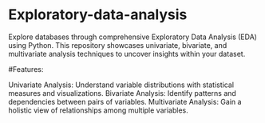 # Exploratory-data-analysis
Explore databases through comprehensive Exploratory Data Analysis (EDA) using Python. This repository showcases univariate, bivariate, and multivariate analysis techniques to uncover insights within your dataset.

#Features:

Univariate Analysis: Understand variable distributions with statistical measures and visualizations.
Bivariate Analysis: Identify patterns and dependencies between pairs of variables.
Multivariate Analysis: Gain a holistic view of relationships among multiple variables.
